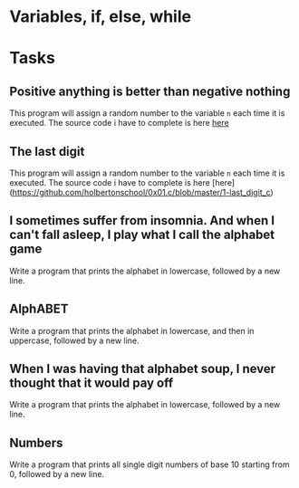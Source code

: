 # Variables, if, else, while

# Tasks

## Positive anything is better than negative nothing

This program will assign a random number to the variable `n` each time it is executed.
The source code i have to complete is here [here](https://alx-intranet.hbtn.io/rltoken/rrqNDWjrCWdARnWFLPExPw)

## The last digit

This program will assign a random number to the variable `n` each time it is executed.
The source code i have to complete is here [here] (https://github.com/holbertonschool/0x01.c/blob/master/1-last_digit_c)

## I sometimes suffer from insomnia. And when I can't fall asleep, I play what I call the alphabet game
Write a program that prints the alphabet in lowercase, followed by a new line.

## AlphABET
Write a program that prints the alphabet in lowercase, and then in uppercase, followed by a new line.

## When I was having that alphabet soup, I never thought that it would pay off
Write a program that prints the alphabet in lowercase, followed by a new line.

## Numbers
Write a program that prints all single digit numbers of base 10 starting from 0, followed by a new line.


